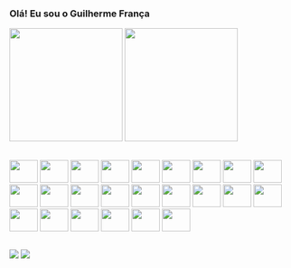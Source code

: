 ### Olá! Eu sou o Guilherme França

<div>
  <img height="200em" src="https://github-readme-stats.vercel.app/api?username=Guifranso&show_icons=true&theme=dark"/>
  <img height="200em" src="https://github-readme-stats.vercel.app/api/top-langs/?username=Guifranso&layout=compact&langs_count=10&theme=dark"/>
</div>

##

<div style="display: inline_block">
  <img width="50" height="40" src="https://cdn.jsdelivr.net/gh/devicons/devicon/icons/c/c-original.svg" />
  <img width="50" height="40" src="https://cdn.jsdelivr.net/gh/devicons/devicon/icons/cplusplus/cplusplus-original.svg" />
  <img width="50" height="40" src="https://cdn.jsdelivr.net/gh/devicons/devicon/icons/csharp/csharp-original.svg" />
  <img width="50" height="40" src="https://cdn.jsdelivr.net/gh/devicons/devicon/icons/arduino/arduino-original.svg" />
  <img width="50" height="40" src="https://cdn.jsdelivr.net/gh/devicons/devicon/icons/blender/blender-original.svg" />
  <img width="50" height="40" src="https://cdn.jsdelivr.net/gh/devicons/devicon/icons/unity/unity-original.svg" />
  <img width="50" height="40" src="https://cdn.jsdelivr.net/gh/devicons/devicon/icons/python/python-original.svg" />
  <img width="50" height="40" src="https://cdn.jsdelivr.net/gh/devicons/devicon/icons/java/java-original.svg" />
  <img width="50" height="40" src="https://cdn.jsdelivr.net/gh/devicons/devicon/icons/android/android-plain.svg" />
  <img width="50" height="40" src="https://cdn.jsdelivr.net/gh/devicons/devicon/icons/nodejs/nodejs-original.svg" />
  <img width="50" height="40" src="https://cdn.jsdelivr.net/gh/devicons/devicon/icons/nestjs/nestjs-plain.svg" />
  <img width="50" height="40" src="https://cdn.jsdelivr.net/gh/devicons/devicon/icons/javascript/javascript-original.svg" />
  <img width="50" height="40" src="https://cdn.jsdelivr.net/gh/devicons/devicon/icons/typescript/typescript-original.svg" />
  <img width="50" height="40" src="https://cdn.jsdelivr.net/gh/devicons/devicon/icons/html5/html5-original.svg" />
  <img width="50" height="40" src="https://cdn.jsdelivr.net/gh/devicons/devicon/icons/css3/css3-original.svg" />
  <img width="50" height="40" src="https://cdn.jsdelivr.net/gh/devicons/devicon/icons/sass/sass-original.svg" />
  <img width="50" height="40" src="https://cdn.jsdelivr.net/gh/devicons/devicon/icons/react/react-original.svg" />
  <img width="50" height="40" src="https://cdn.jsdelivr.net/gh/devicons/devicon/icons/materialui/materialui-original.svg" />
  <img width="50" height="40" src="https://cdn.jsdelivr.net/gh/devicons/devicon/icons/figma/figma-original.svg" />
  <img width="50" height="40" src="https://cdn.jsdelivr.net/gh/devicons/devicon/icons/trello/trello-plain.svg" />
  <img width="50" height="40" src="https://cdn.jsdelivr.net/gh/devicons/devicon/icons/git/git-original.svg" />
  <img width="50" height="40" src="https://cdn.jsdelivr.net/gh/devicons/devicon/icons/mysql/mysql-original.svg" />
  <img width="50" height="40" src="https://cdn.jsdelivr.net/gh/devicons/devicon/icons/npm/npm-original-wordmark.svg" />
  <img width="50" height="40" src="https://cdn.jsdelivr.net/gh/devicons/devicon/icons/vscode/vscode-original.svg" />
</div>

##

<div> 
  <a href = "mailto:guifranca60@gmail.com"><img src="https://img.shields.io/badge/-Gmail-%23333?style=for-the-badge&logo=gmail&logoColor=white" target="_blank"></a>
  <a href="https://www.linkedin.com/in/guilherme-frança-a82150218/" target="_blank"><img src="https://img.shields.io/badge/-LinkedIn-%230077B5?style=for-the-badge&logo=linkedin&logoColor=white" target="_blank"></a>   
</div>

<!--
**Guifranso/Guifranso** is a ✨ _special_ ✨ repository because its `README.md` (this file) appears on your GitHub profile.

<div>
  ![Snake animation](https://github.com/rafaballerini/rafaballerini/blob/output/github-contribution-grid-snake.svg)
</div>

Here are some ideas to get you started:

- 🔭 I’m currently working on ...
- 🌱 I’m currently learning ...
- 👯 I’m looking to collaborate on ...
- 🤔 I’m looking for help with ...
- 💬 Ask me about ...
- 📫 How to reach me: ...
- 😄 Pronouns: ...
- ⚡ Fun fact: ...
-->
